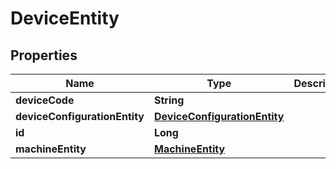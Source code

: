 
# DeviceEntity

## Properties
Name | Type | Description | Notes
------------ | ------------- | ------------- | -------------
**deviceCode** | **String** |  |  [optional]
**deviceConfigurationEntity** | [**DeviceConfigurationEntity**](DeviceConfigurationEntity.md) |  |  [optional]
**id** | **Long** |  |  [optional]
**machineEntity** | [**MachineEntity**](MachineEntity.md) |  |  [optional]



